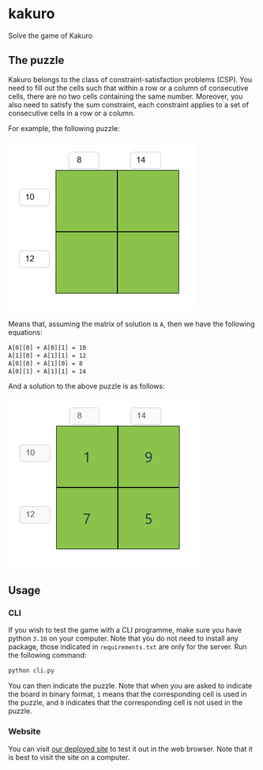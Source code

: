 # kakuro

Solve the game of Kakuro

## The puzzle

Kakuro belongs to the class of constraint-satisfaction problems (CSP). You need to fill out the cells such that within a row or a column of consecutive cells, there are no two cells containing the same number. Moreover, you also need to satisfy the sum constraint, each constraint applies to a set of consecutive cells in a row or a column.

For example, the following puzzle:

![Puzzle](./images/puzzle.png)

Means that, assuming the matrix of solution is `A`, then we have the following equations:

```
A[0][0] + A[0][1] = 10
A[1][0] + A[1][1] = 12
A[0][0] + A[1][0] = 8
A[0][1] + A[1][1] = 14
```

And a solution to the above puzzle is as follows:

![Solution](./images/solved.png)

## Usage

### CLI

If you wish to test the game with a CLI programme, make sure you have python `3.10` on your computer. Note that you do not need to install any package, those indicated in `requirements.txt` are only for the server. Run the following command:

```bash
python cli.py
```

You can then indicate the puzzle. Note that when you are asked to indicate the board in binary format, `1` means that the corresponding cell is used in the puzzle, and `0` indicates that the corresponding cell is not used in the puzzle.

### Website

You can visit [our deployed site](https://kakuro.nknguyenhc.net) to test it out in the web browser. Note that it is best to visit the site on a computer.
